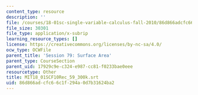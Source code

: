 ```yaml
---
content_type: resource
description: ''
file: /courses/18-01sc-single-variable-calculus-fall-2010/86d866adcfc66c1f294a0d7b31624ba2_MIT18_01SCF10Rec_59_300k.srt
file_size: 30301
file_type: application/x-subrip
learning_resource_types: []
license: https://creativecommons.org/licenses/by-nc-sa/4.0/
ocw_type: OCWFile
parent_title: 'Session 79: Surface Area'
parent_type: CourseSection
parent_uid: 17929c9e-c324-e987-cc81-f0233bae0eee
resourcetype: Other
title: MIT18_01SCF10Rec_59_300k.srt
uid: 86d866ad-cfc6-6c1f-294a-0d7b31624ba2
---
```

